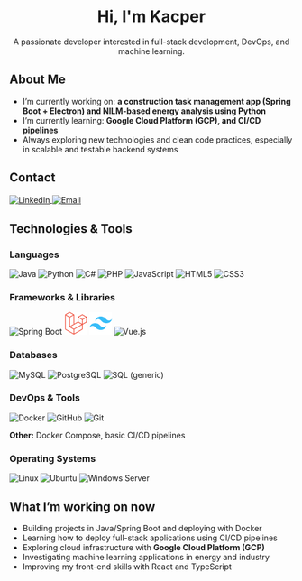 <h1 align="center">Hi, I'm Kacper</h1>
<p align="center">
A passionate developer interested in full-stack development, DevOps, and machine learning.
</p>

## About Me


- I’m currently working on: **a construction task management app (Spring Boot + Electron) and NILM-based energy analysis using Python**
- I’m currently learning: **Google Cloud Platform (GCP), and CI/CD pipelines**
- Always exploring new technologies and clean code practices, especially in scalable and testable backend systems


## Contact

<p align="left">
<a href="https://www.linkedin.com/in/kacper-bu%C5%82a%C5%9B-879148253/" target="_blank">
  <img align="center" src="https://raw.githubusercontent.com/rahuldkjain/github-profile-readme-generator/master/src/images/icons/Social/linked-in-alt.svg" alt="LinkedIn" height="30" width="40" />
</a>
<a href="mailto:kacperjbulas@gmail.com" target="_blank">
  <img align="center" src="https://cdn-icons-png.flaticon.com/512/732/732200.png" alt="Email" height="30" width="40" />
</a>
</p>


## Technologies & Tools

### Languages
<p align="left">
  <img src="https://cdn.jsdelivr.net/gh/devicons/devicon/icons/java/java-original.svg" height="40" alt="Java"/>
  <img src="https://cdn.jsdelivr.net/gh/devicons/devicon/icons/python/python-original.svg" height="40" alt="Python"/>
  <img src="https://cdn.jsdelivr.net/gh/devicons/devicon/icons/csharp/csharp-original.svg" height="40" alt="C#"/>
  <img src="https://cdn.jsdelivr.net/gh/devicons/devicon/icons/php/php-original.svg" height="40" alt="PHP"/>
  <img src="https://cdn.jsdelivr.net/gh/devicons/devicon/icons/javascript/javascript-original.svg" height="40" alt="JavaScript"/>
  <img src="https://cdn.jsdelivr.net/gh/devicons/devicon/icons/html5/html5-original.svg" height="40" alt="HTML5"/>
  <img src="https://cdn.jsdelivr.net/gh/devicons/devicon/icons/css3/css3-original.svg" height="40" alt="CSS3"/>
</p>

### Frameworks & Libraries
<p align="left">
  <img src="https://cdn.jsdelivr.net/gh/devicons/devicon/icons/spring/spring-original.svg" height="40" alt="Spring Boot"/>
  <img src="https://github.com/devicons/devicon/blob/v2.16.0/icons/laravel/laravel-original.svg" height="40" alt="Laravel"/>
  <img src="https://github.com/devicons/devicon/blob/v2.16.0/icons/tailwindcss/tailwindcss-original.svg" height="40" alt="Tailwind CSS"/>
  <img src="https://cdn.jsdelivr.net/gh/devicons/devicon/icons/vuejs/vuejs-original.svg" height="40" alt="Vue.js"/>
</p>

### Databases
<p align="left">
  <img src="https://cdn.jsdelivr.net/gh/devicons/devicon/icons/mysql/mysql-original.svg" height="40" alt="MySQL"/>
  <img src="https://cdn.jsdelivr.net/gh/devicons/devicon/icons/postgresql/postgresql-original.svg" height="40" alt="PostgreSQL"/>
  <img src="https://cdn.jsdelivr.net/gh/devicons/devicon/icons/sqlite/sqlite-original.svg" height="40" alt="SQL (generic)"/>
</p>

### DevOps & Tools
<p align="left">
  <img src="https://cdn.jsdelivr.net/gh/devicons/devicon/icons/docker/docker-original.svg" height="40" alt="Docker"/>
  <img src="https://cdn.jsdelivr.net/gh/devicons/devicon/icons/github/github-original.svg" height="40" alt="GitHub"/>
  <img src="https://cdn.jsdelivr.net/gh/devicons/devicon/icons/git/git-original.svg" height="40" alt="Git"/>
</p>
<p><strong>Other:</strong> Docker Compose, basic CI/CD pipelines</p>

### Operating Systems
<p align="left">
  <img src="https://cdn.jsdelivr.net/gh/devicons/devicon/icons/linux/linux-original.svg" height="40" alt="Linux"/>
  <img src="https://cdn.jsdelivr.net/gh/devicons/devicon/icons/ubuntu/ubuntu-plain.svg" height="40" alt="Ubuntu"/>
  <img src="https://cdn.jsdelivr.net/gh/devicons/devicon/icons/windows8/windows8-original.svg" height="40" alt="Windows Server"/>
</p>

## What I’m working on now

- Building projects in Java/Spring Boot and deploying with Docker  
- Learning how to deploy full-stack applications using CI/CD pipelines  
- Exploring cloud infrastructure with **Google Cloud Platform (GCP)**  
- Investigating machine learning applications in energy and industry  
- Improving my front-end skills with React and TypeScript 

